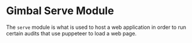 # Gimbal Serve Module

The `serve` module is what is used to host a web application in order to run certain audits that use puppeteer to load a web page.
